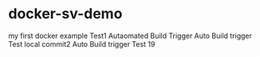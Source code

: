 # docker-sv-demo
my first docker example
Test1 Autaomated Build Trigger
Auto Build trigger Test local commit2
Auto Build trigger Test 19

